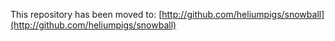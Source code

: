 This repository has been moved to:
[http://github.com/heliumpigs/snowball](http://github.com/heliumpigs/snowball)